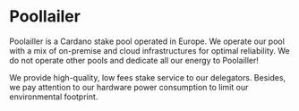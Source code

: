 # Poollailer

Poolailler is a Cardano stake pool operated in Europe. We operate our pool with a mix of on-premise and cloud infrastructures for optimal reliability.  We do not operate other pools and dedicate all our energy to Poolailler!

We provide high-quality, low fees stake service to our delegators.  Besides, we pay attention to our hardware power consumption to limit our environmental footprint.

